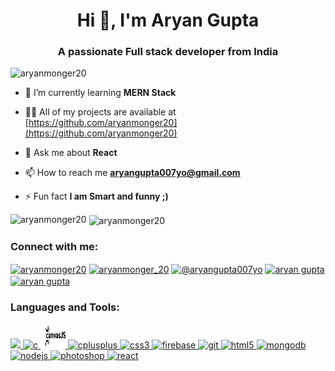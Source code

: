 <h1 align="center">Hi 👋, I'm Aryan Gupta</h1>
<h3 align="center">A passionate Full stack developer from India</h3>

<p align="left"> <img src="https://komarev.com/ghpvc/?username=aryanmonger20" alt="aryanmonger20" /> </p>

- 🌱 I’m currently learning **MERN Stack**

- 👨‍💻 All of my projects are available at [https://github.com/aryanmonger20](https://github.com/aryanmonger20)

- 💬 Ask me about **React**

- 📫 How to reach me **aryangupta007yo@gmail.com**

- ⚡ Fun fact **I am Smart and funny ;)**

<p><img align="left" src="https://github-readme-stats.vercel.app/api/top-langs/?username=aryanmonger20&layout=compact" alt="aryanmonger20" /></p>

<p>&nbsp;<img align="center" src="https://github-readme-stats.vercel.app/api?username=aryanmonger20&show_icons=true" alt="aryanmonger20" /></p>

<p align="left">
<h3 align="left">Connect with me:</h3>
<a href="https://instagram.com/aryanmonger20" target="blank"><img align="center" src="https://cdn.jsdelivr.net/npm/simple-icons@3.0.1/icons/instagram.svg" alt="aryanmonger20" height="30" width="40" /></a>
<a href="https://www.codechef.com/users/aryanmonger_20" target="blank"><img align="center" src="https://cdn.jsdelivr.net/npm/simple-icons@3.1.0/icons/codechef.svg" alt="aryanmonger_20" height="30" width="40" /></a>
<a href="https://www.hackerearth.com/@aryangupta007yo" target="blank"><img align="center" src="https://cdn.jsdelivr.net/npm/simple-icons@3.0.1/icons/hackerearth.svg" alt="@aryangupta007yo" height="30" width="40" /></a>
<a href="https://www.linkedin.com/in/aryan-gupta-0b0286197/" target="blank"><img align="center" src="https://cdn.jsdelivr.net/npm/simple-icons@3.0.1/icons/linkedin.svg" alt="aryan gupta" height="30" width="40" /></a>
<a href="https://www.facebook.com/profile.php?id=100006797169220" target="blank"><img align="center" src="https://cdn.jsdelivr.net/npm/simple-icons@3.0.1/icons/facebook.svg" alt="aryan gupta" height="30" width="40" /></a>

</p>

<h3 align="left">Languages and Tools:</h3>
<p align="left"> <a href="https://developer.android.com" target="_blank"> <img src="https://img.icons8.com/color/48/000000/android-os.png"/> </a> <a href="https://www.cprogramming.com/" target="_blank"> <img src="https://devicons.github.io/devicon/devicon.git/icons/c/c-original.svg" alt="c" width="40" height="40"/> </a> <a href="https://canvasjs.com" target="_blank"> <img src="https://raw.githubusercontent.com/Hardik0307/Hardik0307/master/assets/canvasjs-charts.svg" alt="canvasjs" width="40" height="40"/> </a> <a href="https://www.w3schools.com/cpp/" target="_blank"> <img src="https://devicons.github.io/devicon/devicon.git/icons/cplusplus/cplusplus-original.svg" alt="cplusplus" width="40" height="40"/> </a> <a href="https://www.w3schools.com/css/" target="_blank"> <img src="https://devicons.github.io/devicon/devicon.git/icons/css3/css3-original-wordmark.svg" alt="css3" width="40" height="40"/> </a> <a href="https://firebase.google.com/" target="_blank"> <img src="https://www.vectorlogo.zone/logos/firebase/firebase-icon.svg" alt="firebase" width="40" height="40"/> </a> <a href="https://git-scm.com/" target="_blank"> <img src="https://www.vectorlogo.zone/logos/git-scm/git-scm-icon.svg" alt="git" width="40" height="40"/> </a> <a href="https://www.w3.org/html/" target="_blank"> <img src="https://devicons.github.io/devicon/devicon.git/icons/html5/html5-original-wordmark.svg" alt="html5" width="40" height="40"/> </a> <a href="https://www.mongodb.com/" target="_blank"> <img src="https://devicons.github.io/devicon/devicon.git/icons/mongodb/mongodb-original-wordmark.svg" alt="mongodb" width="40" height="40"/> </a> <a href="https://nodejs.org" target="_blank"> <img src="https://devicons.github.io/devicon/devicon.git/icons/nodejs/nodejs-original-wordmark.svg" alt="nodejs" width="40" height="40"/> </a> <a href="https://www.photoshop.com/en" target="_blank"> <img src="https://devicons.github.io/devicon/devicon.git/icons/photoshop/photoshop-plain.svg" alt="photoshop" width="40" height="40"/> </a> <a href="https://reactjs.org/" target="_blank"> <img src="https://devicons.github.io/devicon/devicon.git/icons/react/react-original-wordmark.svg" alt="react" width="40" height="40"/> </a> </p>


